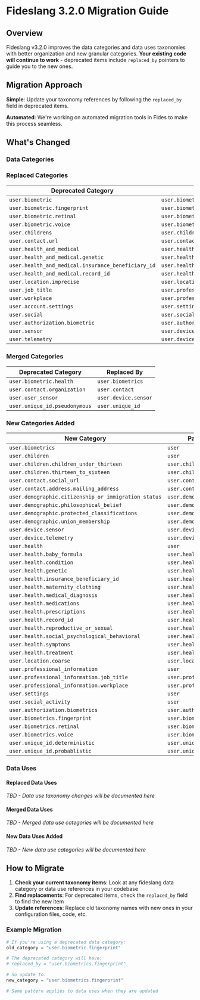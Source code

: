 # Fideslang 3.2.0 Migration Guide

## Overview

Fideslang v3.2.0 improves the data categories and data uses taxonomies with better organization and new granular categories. **Your existing code will continue to work** - deprecated items include `replaced_by` pointers to guide you to the new ones.

## Migration Approach

**Simple**: Update your taxonomy references by following the `replaced_by` field in deprecated items. 

**Automated**: We're working on automated migration tools in Fides to make this process seamless.

## What's Changed

### Data Categories

### Replaced Categories

| Deprecated Category | Replaced By |
|---------------------|-------------|
| `user.biometric` | `user.biometrics` |
| `user.biometric.fingerprint` | `user.biometrics.fingerprint` |
| `user.biometric.retinal` | `user.biometrics.retinal` |
| `user.biometric.voice` | `user.biometrics.voice` |
| `user.childrens` | `user.children` |
| `user.contact.url` | `user.contact.social_url` |
| `user.health_and_medical` | `user.health` |
| `user.health_and_medical.genetic` | `user.health.genetic` |
| `user.health_and_medical.insurance_beneficiary_id` | `user.health.insurance_beneficiary_id` |
| `user.health_and_medical.record_id` | `user.health.record_id` |
| `user.location.imprecise` | `user.location.coarse` |
| `user.job_title` | `user.professional_information.job_title` |
| `user.workplace` | `user.professional_information.workplace` |
| `user.account.settings` | `user.settings` |
| `user.social` | `user.social_activity` |
| `user.authorization.biometric` | `user.authorization.biometrics` |
| `user.sensor` | `user.device.sensor` |
| `user.telemetry` | `user.device.telemetry` |

### Merged Categories

| Deprecated Category | Replaced By |
|---------------------|-------------|
| `user.biometric.health` | `user.biometrics` |
| `user.contact.organization` | `user.contact` |
| `user.user_sensor` | `user.device.sensor` |
| `user.unique_id.pseudonymous` | `user.unique_id` |

### New Categories Added

| New Category | Parent Category |
|--------------|-----------------|
| `user.biometrics` | `user` |
| `user.children` | `user` |
| `user.children.children_under_thirteen` | `user.children` |
| `user.children.thirteen_to_sixteen` | `user.children` |
| `user.contact.social_url` | `user.contact` |
| `user.contact.address.mailing_address` | `user.contact.address` |
| `user.demographic.citizenship_or_immigration_status` | `user.demographic` |
| `user.demographic.philosophical_belief` | `user.demographic` |
| `user.demographic.protected_classifications` | `user.demographic` |
| `user.demographic.union_membership` | `user.demographic` |
| `user.device.sensor` | `user.device` |
| `user.device.telemetry` | `user.device` |
| `user.health` | `user` |
| `user.health.baby_formula` | `user.health` |
| `user.health.condition` | `user.health` |
| `user.health.genetic` | `user.health` |
| `user.health.insurance_beneficiary_id` | `user.health` |
| `user.health.maternity_clothing` | `user.health` |
| `user.health.medical_diagnosis` | `user.health` |
| `user.health.medications` | `user.health` |
| `user.health.prescriptions` | `user.health` |
| `user.health.record_id` | `user.health` |
| `user.health.reproductive_or_sexual` | `user.health` |
| `user.health.social_psychological_behavioral` | `user.health` |
| `user.health.symptons` | `user.health` |
| `user.health.treatment` | `user.health` |
| `user.location.coarse` | `user.location` |
| `user.professional_information` | `user` |
| `user.professional_information.job_title` | `user.professional_information` |
| `user.professional_information.workplace` | `user.professional_information` |
| `user.settings` | `user` |
| `user.social_activity` | `user` |
| `user.authorization.biometrics` | `user.authorization` |
| `user.biometrics.fingerprint` | `user.biometrics` |
| `user.biometrics.retinal` | `user.biometrics` |
| `user.biometrics.voice` | `user.biometrics` |
| `user.unique_id.deterministic` | `user.unique_id` |
| `user.unique_id.probablistic` | `user.unique_id` |

### Data Uses

#### Replaced Data Uses

*TBD - Data use taxonomy changes will be documented here*

#### Merged Data Uses  

*TBD - Merged data use categories will be documented here*

#### New Data Uses Added

*TBD - New data use categories will be documented here*

## How to Migrate

1. **Check your current taxonomy items**: Look at any fideslang data category or data use references in your codebase
2. **Find replacements**: For deprecated items, check the `replaced_by` field to find the new item
3. **Update references**: Replace old taxonomy names with new ones in your configuration files, code, etc.

### Example Migration
```python
# If you're using a deprecated data category:
old_category = "user.biometric.fingerprint"

# The deprecated category will have:
# replaced_by = "user.biometrics.fingerprint" 

# So update to:
new_category = "user.biometrics.fingerprint"

# Same pattern applies to data uses when they are updated
```

